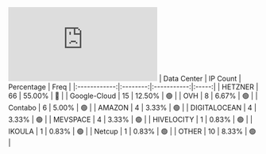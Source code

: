 ![Diagramm](https://github.com/obajay/StateSync-snapshots/blob/main/Projects/Umee/1/README.md)
| Data Center | IP Count | Percentage | Freq |
|:------------:|:--------:|:-----------:|:-----:|
| HETZNER | 66 | 55.00% | 🔴 |
| Google-Cloud | 15 | 12.50% | 🟢 |
| OVH | 8 | 6.67% | 🟢 |
| Contabo | 6 | 5.00% | 🟢 |
| AMAZON | 4 | 3.33% | 🟢 |
| DIGITALOCEAN | 4 | 3.33% | 🟢 |
| MEVSPACE | 4 | 3.33% | 🟢 |
| HIVELOCITY | 1 | 0.83% | 🟢 |
| IKOULA | 1 | 0.83% | 🟢 |
| Netcup | 1 | 0.83% | 🟢 |
| OTHER | 10 | 8.33% | 🟢 |
